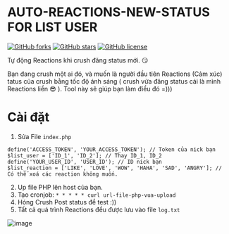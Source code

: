 # AUTO-REACTIONS-NEW-STATUS FOR LIST USER
[![GitHub forks](https://img.shields.io/github/forks/duongtuanqb/AUTO-REACTIONS-NEW-STATUS)](https://github.com/duongtuanqb/AUTO-REACTIONS-NEW-STATUS/network)
[![GitHub stars](https://img.shields.io/github/stars/duongtuanqb/AUTO-REACTIONS-NEW-STATUS)](https://github.com/duongtuanqb/AUTO-REACTIONS-NEW-STATUS/stargazers)
[![GitHub license](https://img.shields.io/github/license/duongtuanqb/AUTO-REACTIONS-NEW-STATUS)](https://github.com/duongtuanqb/AUTO-REACTIONS-NEW-STATUS/blob/master/LICENSE)

Tự động Reactions khi crush đăng status mới. 😏

Bạn đang crush một ai đó, và muốn là người đầu  tiên Reactions (Cảm xúc)  tatus của crush bằng tốc độ ánh sáng ( crush vừa đăng status cái là mình Reactions liền 😎 ). Tool này sẽ giúp bạn làm điều đó =)))
# Cài đặt
1. Sửa File `index.php` 
```
define('ACCESS_TOKEN', 'YOUR_ACCESS_TOKEN'); // Token của nick bạn
$list_user = ['ID_1', 'ID_2']; // Thay ID_1, ID_2
define('YOUR_USER_ID', 'USER_ID'); // ID nick bạn
$list_reaction = ['LIKE', 'LOVE', 'WOW', 'HAHA', 'SAD', 'ANGRY']; // Có thể xoá các reaction không muốn.
```
2. Up file PHP lên host của bạn.
3. Tạo cronjob: `* * * * * curl url-file-php-vua-upload`
4. Hóng Crush Post status để test :))
5. Tất cả quá trình Reactions đều được lưu vào file `log.txt`

![image](https://i.imgur.com/Ml5Tka6.png)
